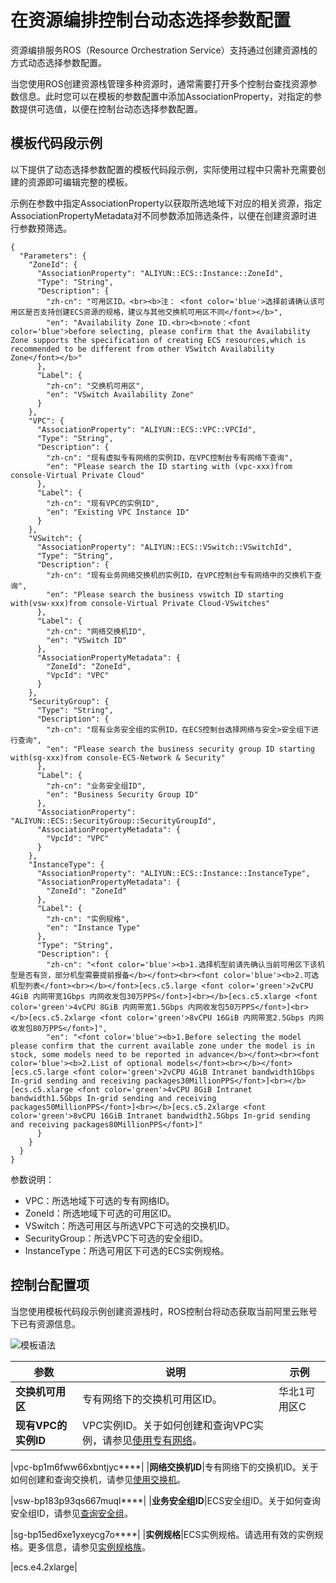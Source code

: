 # 在资源编排控制台动态选择参数配置

资源编排服务ROS（Resource Orchestration Service）支持通过创建资源栈的方式动态选择参数配置。

当您使用ROS创建资源栈管理多种资源时，通常需要打开多个控制台查找资源参数信息。此时您可以在模板的参数配置中添加AssociationProperty，对指定的参数提供可选值，以便在控制台动态选择参数配置。

## 模板代码段示例

以下提供了动态选择参数配置的模板代码段示例，实际使用过程中只需补充需要创建的资源即可编辑完整的模板。

示例在参数中指定AssociationProperty以获取所选地域下对应的相关资源，指定AssociationPropertyMetadata对不同参数添加筛选条件，以便在创建资源时进行参数预筛选。

```
{
  "Parameters": {
    "ZoneId": {
      "AssociationProperty": "ALIYUN::ECS::Instance::ZoneId",
      "Type": "String",
      "Description": {
        "zh-cn": "可用区ID。<br><b>注： <font color='blue'>选择前请确认该可用区是否支持创建ECS资源的规格，建议与其他交换机可用区不同</font></b>",
        "en": "Availability Zone ID.<br><b>note：<font color='blue'>before selecting, please confirm that the Availability Zone supports the specification of creating ECS resources,which is recommended to be different from other VSwitch Availability Zone</font></b>"
      },
      "Label": {
        "zh-cn": "交换机可用区",
        "en": "VSwitch Availability Zone"
      }
    },
    "VPC": {
      "AssociationProperty": "ALIYUN::ECS::VPC::VPCId",
      "Type": "String",
      "Description": {
        "zh-cn": "现有虚拟专有网络的实例ID，在VPC控制台专有网络下查询",
        "en": "Please search the ID starting with (vpc-xxx)from console-Virtual Private Cloud"
      },
      "Label": {
        "zh-cn": "现有VPC的实例ID",
        "en": "Existing VPC Instance ID"
      }
    },
    "VSwitch": {
      "AssociationProperty": "ALIYUN::ECS::VSwitch::VSwitchId",
      "Type": "String",
      "Description": {
        "zh-cn": "现有业务网络交换机的实例ID，在VPC控制台专有网络中的交换机下查询",
        "en": "Please search the business vswitch ID starting with(vsw-xxx)from console-Virtual Private Cloud-VSwitches"
      },
      "Label": {
        "zh-cn": "网络交换机ID",
        "en": "VSwitch ID"
      },
      "AssociationPropertyMetadata": {
        "ZoneId": "ZoneId",
        "VpcId": "VPC"
      }
    },
    "SecurityGroup": {
      "Type": "String",
      "Description": {
        "zh-cn": "现有业务安全组的实例ID，在ECS控制台选择网络与安全>安全组下进行查询",
        "en": "Please search the business security group ID starting with(sg-xxx)from console-ECS-Network & Security"
      },
      "Label": {
        "zh-cn": "业务安全组ID",
        "en": "Business Security Group ID"
      },
      "AssociationProperty": "ALIYUN::ECS::SecurityGroup::SecurityGroupId",
      "AssociationPropertyMetadata": {
        "VpcId": "VPC"
      }
    },
    "InstanceType": {
      "AssociationProperty": "ALIYUN::ECS::Instance::InstanceType",
      "AssociationPropertyMetadata": {
        "ZoneId": "ZoneId"
      },
      "Label": {
        "zh-cn": "实例规格",
        "en": "Instance Type"
      },
      "Type": "String",
      "Description": {
        "zh-cn": "<font color='blue'><b>1.选择机型前请先确认当前可用区下该机型是否有货，部分机型需要提前报备</b></font><br><font color='blue'><b>2.可选机型列表</font><br></b></font>[ecs.c5.large <font color='green'>2vCPU 4GiB 内网带宽1Gbps 内网收发包30万PPS</font>]<br></b>[ecs.c5.xlarge <font color='green'>4vCPU 8GiB 内网带宽1.5Gbps 内网收发包50万PPS</font>]<br></b>[ecs.c5.2xlarge <font color='green'>8vCPU 16GiB 内网带宽2.5Gbps 内网收发包80万PPS</font>]",
        "en": "<font color='blue'><b>1.Before selecting the model please confirm that the current available zone under the model is in stock, some models need to be reported in advance</b></font><br><font color='blue'><b>2.List of optional models</font><br></b></font>[ecs.c5.large <font color='green'>2vCPU 4GiB Intranet bandwidth1Gbps In-grid sending and receiving packages30MillionPPS</font>]<br></b>[ecs.c5.xlarge <font color='green'>4vCPU 8GiB Intranet bandwidth1.5Gbps In-grid sending and receiving packages50MillionPPS</font>]<br></b>[ecs.c5.2xlarge <font color='green'>8vCPU 16GiB Intranet bandwidth2.5Gbps In-grid sending and receiving packages80MillionPPS</font>]"
      }
    }
  }
}
```

参数说明：

-   VPC：所选地域下可选的专有网络ID。
-   ZoneId：所选地域下可选的可用区ID。
-   VSwitch：所选可用区与所选VPC下可选的交换机ID。
-   SecurityGroup：所选VPC下可选的安全组ID。
-   InstanceType：所选可用区下可选的ECS实例规格。

## 控制台配置项

当您使用模板代码段示例创建资源栈时，ROS控制台将动态获取当前阿里云账号下已有资源信息。

![模板语法](https://static-aliyun-doc.oss-accelerate.aliyuncs.com/assets/img/zh-CN/3586540261/p271727.png)

|参数|说明|示例|
|--|--|--|
|**交换机可用区**|专有网络下的交换机可用区ID。|华北1可用区C|
|**现有VPC的实例ID**|VPC实例ID。关于如何创建和查询VPC实例，请参见[使用专有网络](/cn.zh-CN/专有网络和交换机/使用专有网络.md)。

|vpc-bp1m6fww66xbntjyc\*\*\*\*|
|**网络交换机ID**|专有网络下的交换机ID。关于如何创建和查询交换机，请参见[使用交换机](/cn.zh-CN/专有网络和交换机/使用交换机.md)。

|vsw-bp183p93qs667muql\*\*\*\*|
|**业务安全组ID**|ECS安全组ID。关于如何查询安全组ID，请参见[查询安全组](/cn.zh-CN/安全/安全组/管理安全组/查询安全组.md)。

|sg-bp15ed6xe1yxeycg7o\*\*\*\*|
|**实例规格**|ECS实例规格。请选用有效的实例规格。更多信息，请参见[实例规格族](/cn.zh-CN/实例/实例规格族.md)。

|ecs.e4.2xlarge|

